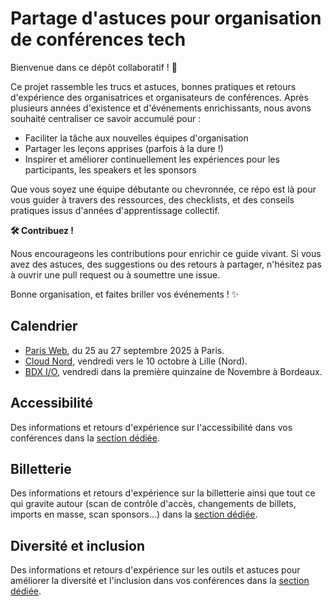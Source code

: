 # Partage d'astuces pour organisation de conférences tech

Bienvenue dans ce dépôt collaboratif ! 🎉

Ce projet rassemble les trucs et astuces, bonnes pratiques et retours d'expérience des organisatrices et organisateurs de conférences. Après plusieurs années d'existence et d'événements enrichissants, nous avons souhaité centraliser ce savoir accumulé pour :

- Faciliter la tâche aux nouvelles équipes d'organisation
- Partager les leçons apprises (parfois à la dure !)
- Inspirer et améliorer continuellement les expériences pour les participants, les speakers et les sponsors

Que vous soyez une équipe débutante ou chevronnée, ce répo est là pour vous guider à travers des ressources, des checklists, et des conseils pratiques issus d'années d'apprentissage collectif.

**🛠 Contribuez !**

Nous encourageons les contributions pour enrichir ce guide vivant. Si vous avez des astuces, des suggestions ou des retours à partager, n'hésitez pas à ouvrir une pull request ou à soumettre une issue.

Bonne organisation, et faites briller vos événements ! ✨

## Calendrier

- [Paris Web](https://www.paris-web.fr/), du 25 au 27 septembre 2025 à Paris.
- [Cloud Nord](https://www.cloudnord.fr/), vendredi vers le 10 octobre à Lille (Nord).
- [BDX I/O](https://bdxio.fr/), vendredi dans la première quinzaine de Novembre à Bordeaux.

## Accessibilité

Des informations et retours d'expérience sur l'accessibilité dans vos conférences dans la [section dédiée](https://github.com/LanCaphe/sharingOrganizationTechConference/blob/main/a11y.md).

## Billetterie

Des informations et retours d'expérience sur la billetterie ainsi que tout ce qui gravite autour (scan de contrôle d'accès, changements de billets, imports en masse, scan sponsors...) dans la [section dédiée](https://github.com/LanCaphe/sharingOrganizationTechConference/blob/main/billetterie.md).

## Diversité et inclusion

Des informations et retours d'expérience sur les outils et astuces pour améliorer la diversité et l'inclusion dans vos conférences dans la [section dédiée](https://github.com/LanCaphe/sharingOrganizationTechConference/blob/main/diversité.md).
